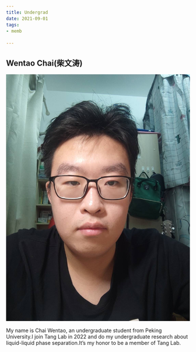 ```yaml
---
title: Undergrad
date: 2021-09-01
tags:
- memb

---
```


## Wentao Chai(柴文涛)


![柴文涛](https://raw.githubusercontent.com/DF-Master/tanglabpicbed/main/2023/chaiwt.jpg)

My name is Chai Wentao, an undergraduate student from Peking University.I join Tang Lab in 2022 and do my undergraduate research about liquid-liquid phase separation.It’s my honor to be a member of Tang Lab.